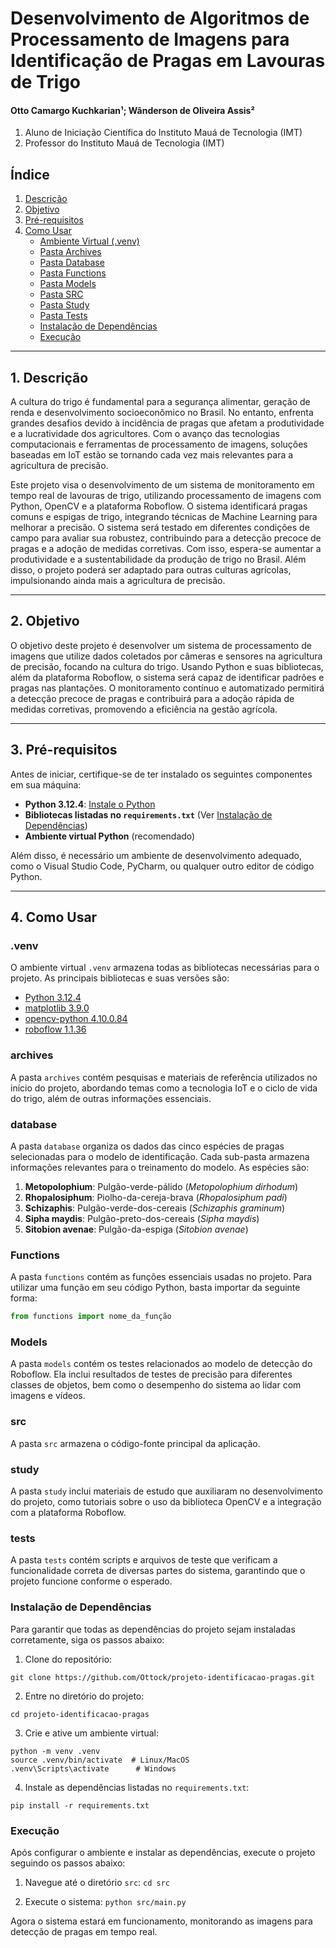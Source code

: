 # Desenvolvimento de Algoritmos de Processamento de Imagens para Identificação de Pragas em Lavouras de Trigo

#### Otto Camargo Kuchkarian¹; Wânderson de Oliveira Assis²  
1. Aluno de Iniciação Científica do Instituto Mauá de Tecnologia (IMT)  
2. Professor do Instituto Mauá de Tecnologia (IMT)

## Índice
1. [Descrição](#descrição)  
2. [Objetivo](#objetivo)  
3. [Pré-requisitos](#pré-requisitos)  
4. [Como Usar](#como-usar)  
   - [Ambiente Virtual (.venv)](#venv)  
   - [Pasta Archives](#archives)  
   - [Pasta Database](#database)  
   - [Pasta Functions](#functions)  
   - [Pasta Models](#models)  
   - [Pasta SRC](#src)  
   - [Pasta Study](#study)  
   - [Pasta Tests](#tests)  
   - [Instalação de Dependências](#instalação-de-dependências)  
   - [Execução](#execução)

---

## 1. Descrição
A cultura do trigo é fundamental para a segurança alimentar, geração de renda e desenvolvimento socioeconômico no Brasil. No entanto, enfrenta grandes desafios devido à incidência de pragas que afetam a produtividade e a lucratividade dos agricultores. Com o avanço das tecnologias computacionais e ferramentas de processamento de imagens, soluções baseadas em IoT estão se tornando cada vez mais relevantes para a agricultura de precisão.

Este projeto visa o desenvolvimento de um sistema de monitoramento em tempo real de lavouras de trigo, utilizando processamento de imagens com Python, OpenCV e a plataforma Roboflow. O sistema identificará pragas comuns e espigas de trigo, integrando técnicas de Machine Learning para melhorar a precisão. O sistema será testado em diferentes condições de campo para avaliar sua robustez, contribuindo para a detecção precoce de pragas e a adoção de medidas corretivas. Com isso, espera-se aumentar a produtividade e a sustentabilidade da produção de trigo no Brasil. Além disso, o projeto poderá ser adaptado para outras culturas agrícolas, impulsionando ainda mais a agricultura de precisão.

---

## 2. Objetivo
O objetivo deste projeto é desenvolver um sistema de processamento de imagens que utilize dados coletados por câmeras e sensores na agricultura de precisão, focando na cultura do trigo. Usando Python e suas bibliotecas, além da plataforma Roboflow, o sistema será capaz de identificar padrões e pragas nas plantações. O monitoramento contínuo e automatizado permitirá a detecção precoce de pragas e contribuirá para a adoção rápida de medidas corretivas, promovendo a eficiência na gestão agrícola.

---

## 3. Pré-requisitos
Antes de iniciar, certifique-se de ter instalado os seguintes componentes em sua máquina:

- **Python 3.12.4**: [Instale o Python](https://www.python.org/downloads/)
- **Bibliotecas listadas no `requirements.txt`** (Ver [Instalação de Dependências](#instalação-de-dependências))
- **Ambiente virtual Python** (recomendado)

Além disso, é necessário um ambiente de desenvolvimento adequado, como o Visual Studio Code, PyCharm, ou qualquer outro editor de código Python.

---

## 4. Como Usar

### .venv
O ambiente virtual `.venv` armazena todas as bibliotecas necessárias para o projeto. As principais bibliotecas e suas versões são:

- [Python 3.12.4](https://www.python.org/downloads/)
- [matplotlib 3.9.0](https://pypi.org/project/matplotlib/)
- [opencv-python 4.10.0.84](https://pypi.org/project/opencv-python/)
- [roboflow 1.1.36](https://pypi.org/project/roboflow/)

### archives
A pasta `archives` contém pesquisas e materiais de referência utilizados no início do projeto, abordando temas como a tecnologia IoT e o ciclo de vida do trigo, além de outras informações essenciais.

### database
A pasta `database` organiza os dados das cinco espécies de pragas selecionadas para o modelo de identificação. Cada sub-pasta armazena informações relevantes para o treinamento do modelo. As espécies são:

1. **Metopolophium**: Pulgão-verde-pálido (*Metopolophium dirhodum*)  
2. **Rhopalosiphum**: Piolho-da-cereja-brava (*Rhopalosiphum padi*)  
3. **Schizaphis**: Pulgão-verde-dos-cereais (*Schizaphis graminum*)  
4. **Sipha maydis**: Pulgão-preto-dos-cereais (*Sipha maydis*)  
5. **Sitobion avenae**: Pulgão-da-espiga (*Sitobion avenae*)

### Functions
A pasta `functions` contém as funções essenciais usadas no projeto. Para utilizar uma função em seu código Python, basta importar da seguinte forma:

```python
from functions import nome_da_função
```

### Models
A pasta `models` contém os testes relacionados ao modelo de detecção do Roboflow. Ela inclui resultados de testes de precisão para diferentes classes de objetos, bem como o desempenho do sistema ao lidar com imagens e vídeos.

### src
A pasta `src` armazena o código-fonte principal da aplicação.

### study
A pasta `study` inclui materiais de estudo que auxiliaram no desenvolvimento do projeto, como tutoriais sobre o uso da biblioteca OpenCV e a integração com a plataforma Roboflow.

### tests
A pasta `tests` contém scripts e arquivos de teste que verificam a funcionalidade correta de diversas partes do sistema, garantindo que o projeto funcione conforme o esperado.

### Instalação de Dependências
Para garantir que todas as dependências do projeto sejam instaladas corretamente, siga os passos abaixo:

1. Clone do repositório:
```
git clone https://github.com/Ottock/projeto-identificacao-pragas.git
```

2. Entre no diretório do projeto:
```
cd projeto-identificacao-pragas
```

3. Crie e ative um ambiente virtual:
```
python -m venv .venv
source .venv/bin/activate  # Linux/MacOS
.venv\Scripts\activate      # Windows
```

4. Instale as dependências listadas no `requirements.txt`:
```
pip install -r requirements.txt
```

### Execução
Após configurar o ambiente e instalar as dependências, execute o projeto seguindo os passos abaixo:

1. Navegue até o diretório `src`:
`cd src`

2. Execute o sistema:
`python src/main.py`

Agora o sistema estará em funcionamento, monitorando as imagens para detecção de pragas em tempo real.

